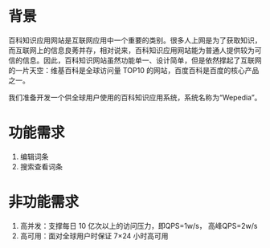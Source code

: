 # 背景
百科知识应用网站是互联网应用中一个重要的类别。很多人上网是为了获取知识，而互联网上的信息良莠并存，相对说来，百科知识应用网站能为普通人提供较为可信的信息。因此，百科知识网站虽然功能单一、设计简单，但是依然撑起了互联网的一片天空：维基百科是全球访问量 TOP10 的网站，百度百科是百度的核心产品之一。

我们准备开发一个供全球用户使用的百科知识应用系统，系统名称为“Wepedia”。

# 功能需求
1. 编辑词条
2. 搜索查看词条

# 非功能需求
1. 高并发：支撑每日 10 亿次以上的访问压力，即QPS=1w/s， 高峰QPS=2w/s
2. 高可用：面对全球用户时保证 7×24 小时高可用
